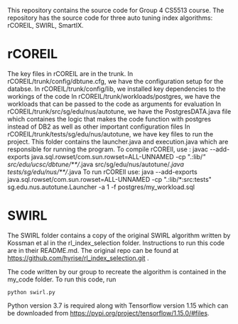 This repository contains the source code for Group 4 CS5513 course. The repository has the source code for three auto tuning index algorithms: rCOREIL, SWIRL, SmartIX. 

# rCOREIL
The key files in rCOREIL are in the trunk.
In rCOREIL/trunk/config/dbtune.cfg, we have the configuration setup for the databse. 
In rCOREIL/trunk/config/lib, we installed key dependencies to the workings of the code
In rCOREIL/trunk/workloads/postgres, we have the workloads that can be passed to the code as arguments for evaluation 
In rCOREIL/trunk/src/sg/edu/nus/autotune, we have the PostgresDATA.java file which containes the logic that makes the code function with postgres instead of DB2 as well as other important configuration files
In rCOREIL/trunk/tests/sg/edu/nus/autotune, we have key files to run the project. This folder contains the launcher.java and execution.java which are responsible for running the program. 
To compile rCOREIl, use : javac --add-exports java.sql.rowset/com.sun.rowset=ALL-UNNAMED -cp ".:lib/*" src/edu/ucsc/dbtune/**/*.java src/sg/edu/nus/autotune/*.java tests/sg/edu/nus/**/*.java
To run rCOREIl use: java --add-exports java.sql.rowset/com.sun.rowset=ALL-UNNAMED -cp ".:lib/*:src:tests" sg.edu.nus.autotune.Launcher -a 1 -f postgres/my_workload.sql

# SWIRL
The SWIRL folder contains a copy of the original SWIRL algorithm written by Kossman et al in the rl_index_selection folder. Instructions to run this code are in their README.md. The original repo can be found at https://github.com/hyrise/rl_index_selection.git .

The code written by our group to recreate the algorithm is contained in the my_code folder. To run this code, run

```
python swirl.py
```

Python version 3.7 is required along with Tensorflow version 1.15 which can be downloaded from https://pypi.org/project/tensorflow/1.15.0/#files.
